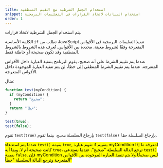 ```yaml
---
title: استخدام الجمل الشرطية مع القيم المنطقية 
snippet: استخدام البيانات لاتخاذ القرارات في التعليمات البرمجية
order: 1
---
```


يتم استخدام الجمل الشرطية لاتخاذ قرارات.

الكلمة الأساسية `if` تطلب من JavaScript تنفيذ التعليمات البرمجية في الأقواس
المتعرجة وفقًا لشروط معينة، محددة بين الأقواس. تُعرف هذه الشروط بالشروط المنطقية
وقد تكون صحيحة أو خاطئة فقط.

عندما يتم تقييم الشرط على أنه صحيح، يقوم البرنامج بتنفيذ العبارة داخل الأقواس
المتعرجة. عندما يتم تقييم الشرط المنطقي إلى خطأ، لن يتم تنفيذ العبارة الموجودة
داخل الأقواس المتعرجة.

مثال:

```js
function test(myCondition) {
  if (myCondition) {
    return "صحيح";
  }
  return "خطأ";
}

test(true);
test(false);
```

تقوم `test(true)` بإرجاع السلسلة `صحيح`، بينما تقوم `test(false)` بإرجاع السلسلة
`خطأ`.

<mark>
عندما يتم استدعاء <code>test()</code> بقيمة <code>true</code>, تقوم عبارة if بتقييم myCondition لمعرفة ما إذا كانت صحيحة أم لا. وبما أنه <code>true</code>، ترجع الدالة السلسلة "صحيح". عندما نستدعي <code>test()</code> بقيمة <code>false</code>, فإن myCondition ليس صحيحًا ولا يتم تنفيذ العبارة الموجودة بين الأقواس المتعرجة وترجع الدالة السلسلة "خطأ"
</mark>
